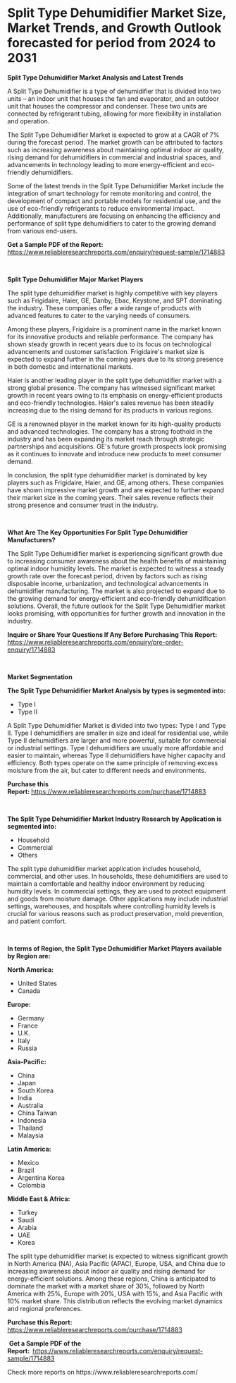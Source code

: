 <p><h1>Split Type Dehumidifier Market Size, Market Trends, and Growth Outlook forecasted for period from 2024 to 2031</h1></p><p><strong>Split Type Dehumidifier Market Analysis and Latest Trends</strong></p>
<p><p>A Split Type Dehumidifier is a type of dehumidifier that is divided into two units – an indoor unit that houses the fan and evaporator, and an outdoor unit that houses the compressor and condenser. These two units are connected by refrigerant tubing, allowing for more flexibility in installation and operation.</p><p>The Split Type Dehumidifier Market is expected to grow at a CAGR of 7% during the forecast period. The market growth can be attributed to factors such as increasing awareness about maintaining optimal indoor air quality, rising demand for dehumidifiers in commercial and industrial spaces, and advancements in technology leading to more energy-efficient and eco-friendly dehumidifiers.</p><p>Some of the latest trends in the Split Type Dehumidifier Market include the integration of smart technology for remote monitoring and control, the development of compact and portable models for residential use, and the use of eco-friendly refrigerants to reduce environmental impact. Additionally, manufacturers are focusing on enhancing the efficiency and performance of split type dehumidifiers to cater to the growing demand from various end-users.</p></p>
<p><strong>Get a Sample PDF of the Report:&nbsp;</strong> <a href="https://www.reliableresearchreports.com/enquiry/request-sample/1714883">https://www.reliableresearchreports.com/enquiry/request-sample/1714883</a></p>
<p>&nbsp;</p>
<p><strong>Split Type Dehumidifier Major Market Players</strong></p>
<p><p>The split type dehumidifier market is highly competitive with key players such as Frigidaire, Haier, GE, Danby, Ebac, Keystone, and SPT dominating the industry. These companies offer a wide range of products with advanced features to cater to the varying needs of consumers.</p><p>Among these players, Frigidaire is a prominent name in the market known for its innovative products and reliable performance. The company has shown steady growth in recent years due to its focus on technological advancements and customer satisfaction. Frigidaire's market size is expected to expand further in the coming years due to its strong presence in both domestic and international markets.</p><p>Haier is another leading player in the split type dehumidifier market with a strong global presence. The company has witnessed significant market growth in recent years owing to its emphasis on energy-efficient products and eco-friendly technologies. Haier's sales revenue has been steadily increasing due to the rising demand for its products in various regions.</p><p>GE is a renowned player in the market known for its high-quality products and advanced technologies. The company has a strong foothold in the industry and has been expanding its market reach through strategic partnerships and acquisitions. GE's future growth prospects look promising as it continues to innovate and introduce new products to meet consumer demand.</p><p>In conclusion, the split type dehumidifier market is dominated by key players such as Frigidaire, Haier, and GE, among others. These companies have shown impressive market growth and are expected to further expand their market size in the coming years. Their sales revenue reflects their strong presence and consumer trust in the industry.</p></p>
<p>&nbsp;</p>
<p><strong>What Are The Key Opportunities For Split Type Dehumidifier Manufacturers?</strong></p>
<p><p>The Split Type Dehumidifier market is experiencing significant growth due to increasing consumer awareness about the health benefits of maintaining optimal indoor humidity levels. The market is expected to witness a steady growth rate over the forecast period, driven by factors such as rising disposable income, urbanization, and technological advancements in dehumidifier manufacturing. The market is also projected to expand due to the growing demand for energy-efficient and eco-friendly dehumidification solutions. Overall, the future outlook for the Split Type Dehumidifier market looks promising, with opportunities for further growth and innovation in the industry.</p></p>
<p><strong>Inquire or Share Your Questions If Any Before Purchasing This Report:</strong> <a href="https://www.reliableresearchreports.com/enquiry/pre-order-enquiry/1714883">https://www.reliableresearchreports.com/enquiry/pre-order-enquiry/1714883</a></p>
<p>&nbsp;</p>
<p><strong>Market Segmentation</strong></p>
<p><strong>The Split Type Dehumidifier Market Analysis by types is segmented into:</strong></p>
<p><ul><li>Type I</li><li>Type II</li></ul></p>
<p><p>A Split Type Dehumidifier Market is divided into two types: Type I and Type II. Type I dehumidifiers are smaller in size and ideal for residential use, while Type II dehumidifiers are larger and more powerful, suitable for commercial or industrial settings. Type I dehumidifiers are usually more affordable and easier to maintain, whereas Type II dehumidifiers have higher capacity and efficiency. Both types operate on the same principle of removing excess moisture from the air, but cater to different needs and environments.</p></p>
<p><strong>Purchase this Report:&nbsp;</strong><a href="https://www.reliableresearchreports.com/purchase/1714883">https://www.reliableresearchreports.com/purchase/1714883</a></p>
<p>&nbsp;</p>
<p><strong>The Split Type Dehumidifier Market Industry Research by Application is segmented into:</strong></p>
<p><ul><li>Household</li><li>Commercial</li><li>Others</li></ul></p>
<p><p>The split type dehumidifier market application includes household, commercial, and other uses. In households, these dehumidifiers are used to maintain a comfortable and healthy indoor environment by reducing humidity levels. In commercial settings, they are used to protect equipment and goods from moisture damage. Other applications may include industrial settings, warehouses, and hospitals where controlling humidity levels is crucial for various reasons such as product preservation, mold prevention, and patient comfort.</p></p>
<p>&nbsp;</p>
<p><strong>In terms of Region, the Split Type Dehumidifier Market Players available by Region are:</strong></p>
<p>
    <p> <strong> North America: </strong>
        <ul>
            <li>United States</li>
            <li>Canada</li>
        </ul>
        </p> 
    <p> <strong> Europe: </strong>
        <ul>
            <li>Germany</li>
            <li>France</li>
            <li>U.K.</li>
            <li>Italy</li>
            <li>Russia</li>
        </ul>
        </p> 
    <p> <strong> Asia-Pacific: </strong>
        <ul>
            <li>China</li>
            <li>Japan</li>
            <li>South Korea</li>
            <li>India</li>
            <li>Australia</li>
            <li>China Taiwan</li>
            <li>Indonesia</li>
            <li>Thailand</li>
            <li>Malaysia</li>
        </ul>
        </p> 
    <p> <strong> Latin America: </strong>
        <ul>
            <li>Mexico</li>
            <li>Brazil</li>
            <li>Argentina Korea</li>
            <li>Colombia</li>
        </ul>
        </p> 
    <p> <strong> Middle East & Africa: </strong>
        <ul>
            <li>Turkey</li>
            <li>Saudi</li>
            <li>Arabia</li>
            <li>UAE</li>
            <li>Korea</li>
        </ul>
    </p>
    </p>
<p><p>The split type dehumidifier market is expected to witness significant growth in North America (NA), Asia Pacific (APAC), Europe, USA, and China due to increasing awareness about indoor air quality and rising demand for energy-efficient solutions. Among these regions, China is anticipated to dominate the market with a market share of 30%, followed by North America with 25%, Europe with 20%, USA with 15%, and Asia Pacific with 10% market share. This distribution reflects the evolving market dynamics and regional preferences.</p></p>
<p><strong>Purchase this Report: </strong><a href="https://www.reliableresearchreports.com/purchase/1714883">https://www.reliableresearchreports.com/purchase/1714883</a></p>
<p>&nbsp;<strong>Get a Sample PDF of the Report:&nbsp;&nbsp;</strong><a href="https://www.reliableresearchreports.com/enquiry/request-sample/1714883">https://www.reliableresearchreports.com/enquiry/request-sample/1714883</a></p>
<p><strong></strong></p>
<p>Check more reports on https://www.reliableresearchreports.com/</p>